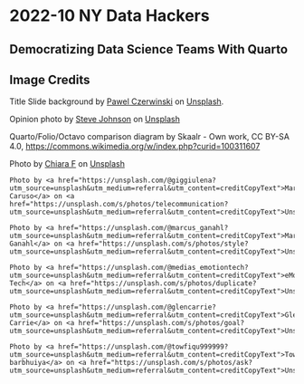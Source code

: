 # 2022-10 NY Data Hackers 

## Democratizing Data Science Teams With Quarto


## Image Credits

Title Slide background by [Pawel Czerwinski](https://unsplash.com/@pawel_czerwinski?utm_source=unsplash&utm_medium=referral&utm_content=creditCopyText) on [Unsplash](https://unsplash.com/s/photos/dark-gradient?utm_source=unsplash&utm_medium=referral&utm_content=creditCopyText).

Opinion photo by <a href="https://unsplash.com/@steve_j?utm_source=unsplash&utm_medium=referral&utm_content=creditCopyText">Steve Johnson</a> on <a href="https://unsplash.com/s/photos/opinion?utm_source=unsplash&utm_medium=referral&utm_content=creditCopyText">Unsplash</a>

Quarto/Folio/Octavo comparison diagram by Skaalr - Own work, CC BY-SA 4.0, https://commons.wikimedia.org/w/index.php?curid=100311607

Photo by <a href="https://unsplash.com/@quasichiara?utm_source=unsplash&utm_medium=referral&utm_content=creditCopyText">Chiara F</a> on <a href="https://unsplash.com/collections/pET6VBj7W4g/documentation?utm_source=unsplash&utm_medium=referral&utm_content=creditCopyText">Unsplash</a>
  
	Photo by <a href="https://unsplash.com/@giggiulena?utm_source=unsplash&utm_medium=referral&utm_content=creditCopyText">Mario Caruso</a> on <a href="https://unsplash.com/s/photos/telecommunication?utm_source=unsplash&utm_medium=referral&utm_content=creditCopyText">Unsplash</a>
  
	Photo by <a href="https://unsplash.com/@marcus_ganahl?utm_source=unsplash&utm_medium=referral&utm_content=creditCopyText">Marcus Ganahl</a> on <a href="https://unsplash.com/s/photos/style?utm_source=unsplash&utm_medium=referral&utm_content=creditCopyText">Unsplash</a>
  
	Photo by <a href="https://unsplash.com/@medias_emotiontech?utm_source=unsplash&utm_medium=referral&utm_content=creditCopyText">eMotion Tech</a> on <a href="https://unsplash.com/s/photos/duplicate?utm_source=unsplash&utm_medium=referral&utm_content=creditCopyText">Unsplash</a>
  
	Photo by <a href="https://unsplash.com/@glencarrie?utm_source=unsplash&utm_medium=referral&utm_content=creditCopyText">Glen Carrie</a> on <a href="https://unsplash.com/s/photos/goal?utm_source=unsplash&utm_medium=referral&utm_content=creditCopyText">Unsplash</a>
  
	Photo by <a href="https://unsplash.com/@towfiqu999999?utm_source=unsplash&utm_medium=referral&utm_content=creditCopyText">Towfiqu barbhuiya</a> on <a href="https://unsplash.com/s/photos/ask?utm_source=unsplash&utm_medium=referral&utm_content=creditCopyText">Unsplash</a>
  